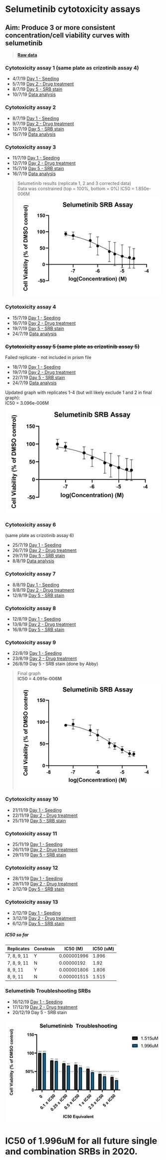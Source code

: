 # Selumetinib cytotoxicity assays
## Aim: Produce 3 or more consistent concentration/cell viability curves with selumetinib

>**[Raw data](../Raw_SRB_data/O2_selumetinib)**


### Cytotoxicity assay 1 (same plate as crizotinib assay 4)


* 4/7/19 [Day 1 - Seeding](../Daily_lab_book/LB_19-07-04.md)
* 5/7/19 [Day 2 - Drug treatment](../Daily_lab_book/LB_19-07-05.md)
* 8/7/19 [Day 5 - SRB stain](../Daily_lab_book/LB_19-07-08.md)
* 10/7/19 [Data analysis](../Daily_lab_book/LB_19-07-10.md)



### Cytotoxicity assay 2

* 8/7/19 [Day 1 - Seeding](../Daily_lab_book/LB_19-07-08.md)
* 9/7/19 [Day 2 - Drug treatment](../Daily_lab_book/LB_19-07-09.md)
* 12/7/19 [Day 5 - SRB stain](../Daily_lab_book/LB_19-07-12.md)
* 15/7/19 [Data analysis](../Daily_lab_book/LB_19-07-15.md)


### Cytotoxicity assay 3

* 11/7/19 [Day 1 - Seeding](../Daily_lab_book/LB_19-07-11.md)
* 12/7/19 [Day 2 - Drug treatment](../Daily_lab_book/LB_19-07-09.md)
* 15/7/19 [Day 5 - SRB stain](../Daily_lab_book/LB_19-07-15.md)
* 16/7/19 [Data analysis](../Daily_lab_book/LB_19-07-16.md)

>Selumetinib results (replicate 1, 2 and 3 corrected data)<br>
Data was constrained (top = 100%, bottom = 0%)
IC50 = 1.850e-006M
![](../Daily_lab_book/Figure_cache/Sel_corrected_2-4.jpg)

### Cytotoxicity assay 4

* 15/7/19 [Day 1 - Seeding](../Daily_lab_book/LB_19-07-15.md)
* 16/7/19 [Day 2 - Drug treatment](../Daily_lab_book/LB_19-07-16.md)
* 19/7/19 [Day 5 - SRB stain](../Daily_lab_book/LB_19-07-19.md)
* 24/7/19 [Data analysis](../Daily_lab_book/LB_19-07-24.md)

### ~~Cytotoxicity assay 5 (same plate as crizotinib assay 5)~~
Failed replicate - not included in prism file
* 18/7/19 [Day 1 - Seeding](../Daily_lab_book/LB_19-07-18.md)
* 19/7/19 [Day 2 - Drug treatment](../Daily_lab_book/LB_19-07-19.md)
* 22/7/19 [Day 5 - SRB stain](../Daily_lab_book/LB_19-07-22.md)
* 24/7/19 [Data analysis](../Daily_lab_book/LB_19-07-24.md)

Updated graph with replicates 1-4 (but will likely exclude 1 and 2 in final graph): <br>
IC50 = 3.096e-006M
![](../Daily_lab_book/Figure_cache/Selumetinib_replicate_1-4.jpg)

### Cytotoxicity assay 6
(same plate as crizotinib assay 6)

* 25/7/19 [Day 1 - Seeding](../Daily_lab_book/LB_19-07-25.md)
* 26/7/19 [Day 2 - Drug treatment](../Daily_lab_book/LB_19-07-26.md)
* 29/7/19 [Day 5 - SRB stain](../Daily_lab_book/LB_19-07-29.md)
* 8/8/19 [Data analysis](../Daily_lab_book/LB_19-08-08.md)

### Cytotoxicity assay 7

* 8/8/19 [Day 1 - Seeding](../Daily_lab_book/LB_19-08-08.md)
* 9/8/19 [Day 2 - Drug treatment](../Daily_lab_book/LB_19-08-09.md)
* 12/8/19 [Day 5 - SRB stain](../Daily_lab_book/LB_19-07-12.md)

### Cytotoxicity assay 8

* 12/8/19 [Day 1 - Seeding](../Daily_lab_book/LB_19-08-12.md)
* 13/8/19 [Day 2 - Drug treatment](../Daily_lab_book/LB_19-08-13.md)
* 16/8/19 [Day 5 - SRB stain](../Daily_lab_book/LB_19-07-16.md)

### Cytotoxicity assay 9

* 22/8/19 [Day 1 - Seeding](../Daily_lab_book/LB_19-08-22.md)
* 23/8/19 [Day 2 - Drug treatment](../Daily_lab_book/LB_19-08-23.md)
* 26/8/19 Day 5 - SRB stain (done by Abby)

>Final graph\
**IC50 = 4.091e-006M**
![](../Daily_lab_book/Figure_cache/Selumetinib_final.jpg)

### Cytotoxicity assay 10

* 21/11/19 [Day 1 - Seeding](../Daily_lab_book/LB_19-11-21.md)
* 22/11/19 [Day 2 - Drug treatment](../Daily_lab_book/LB_19-11-22.md)
* 25/11/19 [Day 5 - SRB stain](../Daily_lab_book/LB_19-11-25.md)

### Cytotoxicity assay 11

* 25/11/19 [Day 1 - Seeding](../Daily_lab_book/LB_19-11-25.md)
* 26/11/19 [Day 2 - Drug treatment](../Daily_lab_book/LB_19-11-26.md)
* 29/11/19 [Day 5 - SRB stain](../Daily_lab_book/LB_19-11-29.md)

### Cytotoxicity assay 12

* 28/11/19 [Day 1 - Seeding](../Daily_lab_book/LB_19-11-28.md)
* 29/11/19 [Day 2 - Drug treatment](../Daily_lab_book/LB_19-11-29.md)
* 2/12/19 [Day 5 - SRB stain](../Daily_lab_book/LB_19-12-02.md)

### Cytotoxicity assay 13

* 2/12/19 [Day 1 - Seeding](../Daily_lab_book/LB_19-12-02.md)
* 3/12/19 [Day 2 - Drug treatment](../Daily_lab_book/LB_19-12-03.md)
* 6/12/19 [Day 5 - SRB stain](../Daily_lab_book/LB_19-12-06.md)

##### IC50 so far

| Replicates  | Constrain | IC50 (M)    | IC50 (uM) |
|-------------|-----------|-------------|-----------|
| 7, 8, 9, 11 | Y         | 0.000001996 | 1.996     |
| 7, 8, 9, 11 | N         | 0.00000192  | 1.92      |
| 8, 9, 11    | Y         | 0.000001806 | 1.806     |
| 8, 9, 11    | N         | 0.000001515 | 1.515     |

### Selumetinib Troubleshooting SRBs
* 16/12/19 [Day 1 - Seeding](../Daily_lab_book/LB_19-12-16.md)
* 17/12/19 [Day 2 - Drug treatment](../Daily_lab_book/LB_19-12-17.md)
* 20/12/19 Day 5 - SRB stain

![](../Daily_lab_book/Figure_cache/Selumetinib_troubleshooting_graph.JPG)

# IC50 of 1.996uM for all future single and combination SRBs in 2020.
